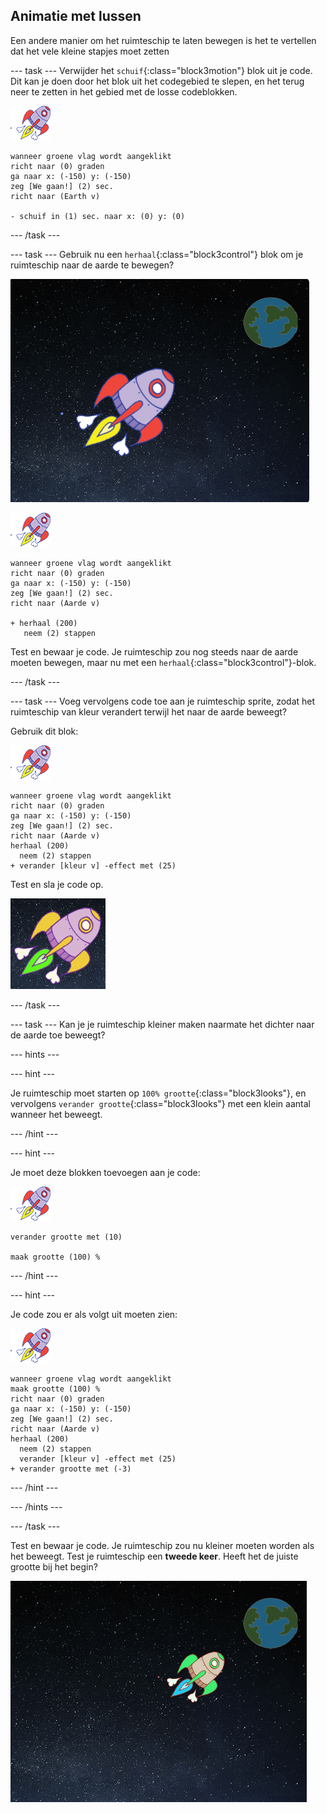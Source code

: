 ## Animatie met lussen

Een andere manier om het ruimteschip te laten bewegen is het te vertellen dat het vele kleine stapjes moet zetten

\--- task \--- Verwijder het `schuif`{:class="block3motion"} blok uit je code. Dit kan je doen door het blok uit het codegebied te slepen, en het terug neer te zetten in het gebied met de losse codeblokken.

![Ruimteschip sprite](images/sprite-spaceship.png)

```blocks3
wanneer groene vlag wordt aangeklikt
richt naar (0) graden
ga naar x: (-150) y: (-150)
zeg [We gaan!] (2) sec.
richt naar (Earth v)

- schuif in (1) sec. naar x: (0) y: (0)
```

\--- /task \---

\--- task \--- Gebruik nu een `herhaal`{:class="block3control"} blok om je ruimteschip naar de aarde te bewegen?

![Een ruimteschip-animatie testen](images/space-animate-stage.png)

![Ruimteschip sprite](images/sprite-spaceship.png)

```blocks3
wanneer groene vlag wordt aangeklikt
richt naar (0) graden
ga naar x: (-150) y: (-150)
zeg [We gaan!] (2) sec.
richt naar (Aarde v)

+ herhaal (200) 
   neem (2) stappen
```

Test en bewaar je code. Je ruimteschip zou nog steeds naar de aarde moeten bewegen, maar nu met een `herhaal`{:class="block3control"}-blok.

\--- /task \---

\--- task \--- Voeg vervolgens code toe aan je ruimteschip sprite, zodat het ruimteschip van kleur verandert terwijl het naar de aarde beweegt?

Gebruik dit blok:

![Ruimteschip sprite](images/sprite-spaceship.png)

```blocks3
wanneer groene vlag wordt aangeklikt
richt naar (0) graden
ga naar x: (-150) y: (-150)
zeg [We gaan!] (2) sec.
richt naar (Aarde v)
herhaal (200) 
  neem (2) stappen
+ verander [kleur v] -effect met (25)
```

Test en sla je code op.

![Testing a colour-changing spaceship](images/space-colour-test.png)

\--- /task \---

\--- task \--- Kan je je ruimteschip kleiner maken naarmate het dichter naar de aarde toe beweegt?

\--- hints \---

\--- hint \---

Je ruimteschip moet starten op `100% grootte`{:class="block3looks"}, en vervolgens `verander grootte`{:class="block3looks"} met een klein aantal wanneer het beweegt.

\--- /hint \---

\--- hint \---

Je moet deze blokken toevoegen aan je code:

![Ruimteschip sprite](images/sprite-spaceship.png)

```blocks3
verander grootte met (10)

maak grootte (100) %
```

\--- /hint \---

\--- hint \---

Je code zou er als volgt uit moeten zien:

![Ruimteschip sprite](images/sprite-spaceship.png)

```blocks3
wanneer groene vlag wordt aangeklikt
maak grootte (100) %
richt naar (0) graden
ga naar x: (-150) y: (-150)
zeg [We gaan!] (2) sec.
richt naar (Aarde v)
herhaal (200) 
  neem (2) stappen
  verander [kleur v] -effect met (25)
+ verander grootte met (-3)
```

\--- /hint \---

\--- /hints \---

\--- /task \---

Test en bewaar je code. Je ruimteschip zou nu kleiner moeten worden als het beweegt. Test je ruimteschip een **tweede keer**. Heeft het de juiste grootte bij het begin?

![Testing a shrinking spaceship](images/space-size-test.png)